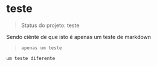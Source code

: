 # teste

> Status do projeto: teste

Sendo ciênte de que isto é apenas um teste de markdown

> ```
> apenas um teste
> ```

```
um teste diferente
```
